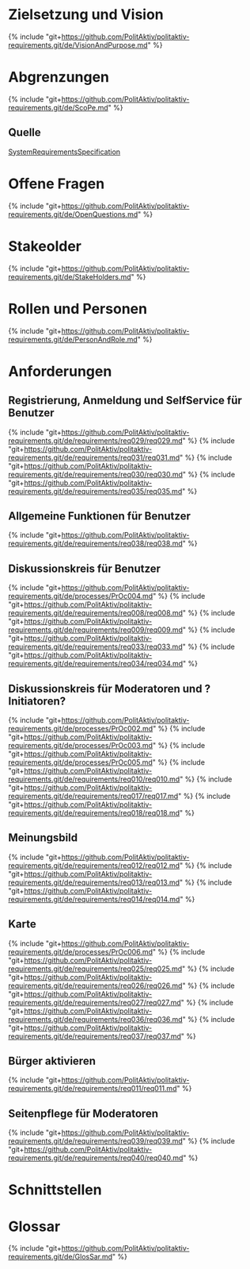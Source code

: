 
# Zielsetzung und Vision
{% include "git+https://github.com/PolitAktiv/politaktiv-requirements.git/de/VisionAndPurpose.md" %}

# Abgrenzungen
{% include "git+https://github.com/PolitAktiv/politaktiv-requirements.git/de/ScoPe.md" %}

## Quelle
[SystemRequirementsSpecification](./SystemRequirementsSpecification.md)


# Offene Fragen
{% include "git+https://github.com/PolitAktiv/politaktiv-requirements.git/de/OpenQuestions.md" %}


# Stakeolder
{% include "git+https://github.com/PolitAktiv/politaktiv-requirements.git/de/StakeHolders.md" %}


# Rollen und Personen
{% include "git+https://github.com/PolitAktiv/politaktiv-requirements.git/de/PersonAndRole.md" %}


# Anforderungen

## Registrierung, Anmeldung und SelfService für Benutzer
{% include "git+https://github.com/PolitAktiv/politaktiv-requirements.git/de/requirements/req029/req029.md" %}
{% include "git+https://github.com/PolitAktiv/politaktiv-requirements.git/de/requirements/req031/req031.md" %}
{% include "git+https://github.com/PolitAktiv/politaktiv-requirements.git/de/requirements/req030/req030.md" %}
{% include "git+https://github.com/PolitAktiv/politaktiv-requirements.git/de/requirements/req035/req035.md" %}


## Allgemeine Funktionen für Benutzer
{% include "git+https://github.com/PolitAktiv/politaktiv-requirements.git/de/requirements/req038/req038.md" %}


## Diskussionskreis für Benutzer
{% include "git+https://github.com/PolitAktiv/politaktiv-requirements.git/de/processes/PrOc004.md" %}
{% include "git+https://github.com/PolitAktiv/politaktiv-requirements.git/de/requirements/req008/req008.md" %}
{% include "git+https://github.com/PolitAktiv/politaktiv-requirements.git/de/requirements/req009/req009.md" %}
{% include "git+https://github.com/PolitAktiv/politaktiv-requirements.git/de/requirements/req033/req033.md" %}
{% include "git+https://github.com/PolitAktiv/politaktiv-requirements.git/de/requirements/req034/req034.md" %}


## Diskussionskreis für Moderatoren und ?Initiatoren?
{% include "git+https://github.com/PolitAktiv/politaktiv-requirements.git/de/processes/PrOc002.md" %}
{% include "git+https://github.com/PolitAktiv/politaktiv-requirements.git/de/processes/PrOc003.md" %}
{% include "git+https://github.com/PolitAktiv/politaktiv-requirements.git/de/processes/PrOc005.md" %}
{% include "git+https://github.com/PolitAktiv/politaktiv-requirements.git/de/requirements/req010/req010.md" %}
{% include "git+https://github.com/PolitAktiv/politaktiv-requirements.git/de/requirements/req017/req017.md" %}
{% include "git+https://github.com/PolitAktiv/politaktiv-requirements.git/de/requirements/req018/req018.md" %}


## Meinungsbild
{% include "git+https://github.com/PolitAktiv/politaktiv-requirements.git/de/requirements/req012/req012.md" %}
{% include "git+https://github.com/PolitAktiv/politaktiv-requirements.git/de/requirements/req013/req013.md" %}
{% include "git+https://github.com/PolitAktiv/politaktiv-requirements.git/de/requirements/req014/req014.md" %}


## Karte
{% include "git+https://github.com/PolitAktiv/politaktiv-requirements.git/de/processes/PrOc006.md" %}
{% include "git+https://github.com/PolitAktiv/politaktiv-requirements.git/de/requirements/req025/req025.md" %}
{% include "git+https://github.com/PolitAktiv/politaktiv-requirements.git/de/requirements/req026/req026.md" %}
{% include "git+https://github.com/PolitAktiv/politaktiv-requirements.git/de/requirements/req027/req027.md" %}
{% include "git+https://github.com/PolitAktiv/politaktiv-requirements.git/de/requirements/req036/req036.md" %}
{% include "git+https://github.com/PolitAktiv/politaktiv-requirements.git/de/requirements/req037/req037.md" %}


## Bürger aktivieren
{% include "git+https://github.com/PolitAktiv/politaktiv-requirements.git/de/requirements/req011/req011.md" %}


## Seitenpflege für Moderatoren
{% include "git+https://github.com/PolitAktiv/politaktiv-requirements.git/de/requirements/req039/req039.md" %}
{% include "git+https://github.com/PolitAktiv/politaktiv-requirements.git/de/requirements/req040/req040.md" %}



# Schnittstellen


# Glossar
{% include "git+https://github.com/PolitAktiv/politaktiv-requirements.git/de/GlosSar.md" %}